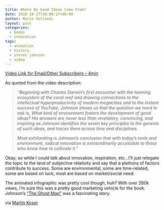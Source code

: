 ```yaml
---
title: Where Do Good Ideas Come From?
date: 2010-10-17T10:00:17+00:00
author: Mario Vellandi
layout: post
categories:
  - books
  - innovation
tags:
  - animation
  - history
  - steven johnson
  - video
---
```

[Video Link for Email/Other Subscribers &#8211; 4min](http://www.youtube.com/watch?v=NugRZGDbPFU)

As quoted from the video description:

> *&#8220;Beginning with Charles Darwin&#8217;s first encounter with the teeming ecosystem of the coral reef and drawing connections to the intellectual hyperproductivity of modern megacities and to the instant success of YouTube, Johnson shows us that the question we need to ask is, What kind of environment fosters the development of good ideas? His answers are never less than revelatory, convincing, and inspiring as Johnson identifies the seven key principles to the genesis of such ideas, and traces them across time and disciplines.*
>
> *Most exhilarating is Johnson&#8217;s conclusion that with today&#8217;s tools and environment, radical innovation is extraordinarily accessible to those who know how to cultivate it.&#8221;*

Okay, so while I could talk about innovation, inspiration, etc&#8230;I&#8217;ll just relegate the topic to the land of subjective relativity and say that a plethora of factors contribute to success. Some are environmental, some are time-related, some are based on luck, most are based on market/social need.

The animated infographic was pretty cool though, huh? With over 280k views, I&#8217;m sure this was a pretty good marketing vehicle for the book. Johnson&#8217;s [&#8220;The Ghost Map&#8221;](../the-ghost-map/) was a fascinating story.

via [Martin Koser](http://www.martin-koser.de/BMID/2010/09/how-to-get-good-transformative-ideas/)
